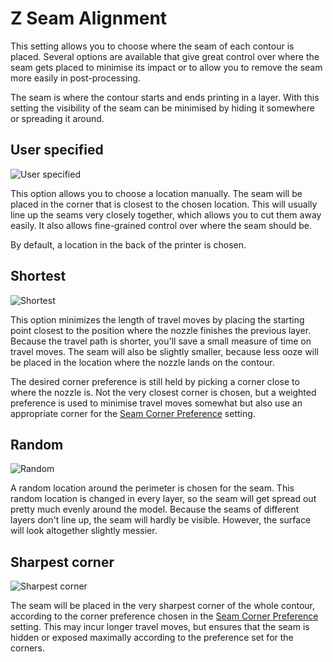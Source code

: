 Z Seam Alignment
====
This setting allows you to choose where the seam of each contour is placed. Several options are available that give great control over where the seam gets placed to minimise its impact or to allow you to remove the seam more easily in post-processing.

The seam is where the contour starts and ends printing in a layer. With this setting the visibility of the seam can be minimised by hiding it somewhere or spreading it around.

User specified
----
![User specified](../images/z_seam_type_user.png)

This option allows you to choose a location manually. The seam will be placed in the corner that is closest to the chosen location. This will usually line up the seams very closely together, which allows you to cut them away easily. It also allows fine-grained control over where the seam should be.

By default, a location in the back of the printer is chosen.

Shortest
----
![Shortest](../images/z_seam_type_shortest.png)

This option minimizes the length of travel moves by placing the starting point closest to the position where the nozzle finishes the previous layer. Because the travel path is shorter, you'll save a small measure of time on travel moves. The seam will also be slightly smaller, because less ooze will be placed in the location where the nozzle lands on the contour.

The desired corner preference is still held by picking a corner close to where the nozzle is. Not the very closest corner is chosen, but a weighted preference is used to minimise travel moves somewhat but also use an appropriate corner for the [Seam Corner Preference](z_seam_corner.md) setting.

Random
----
![Random](../images/z_seam_type_random.png)

A random location around the perimeter is chosen for the seam. This random location is changed in every layer, so the seam will get spread out pretty much evenly around the model. Because the seams of different layers don't line up, the seam will hardly be visible. However, the surface will look altogether slightly messier.

Sharpest corner
----
![Sharpest corner](../images/z_seam_type_sharpest.png)

The seam will be placed in the very sharpest corner of the whole contour, according to the corner preference chosen in the [Seam Corner Preference](z_seam_corner.md) setting. This may incur longer travel moves, but ensures that the seam is hidden or exposed maximally according to the preference set for the corners.